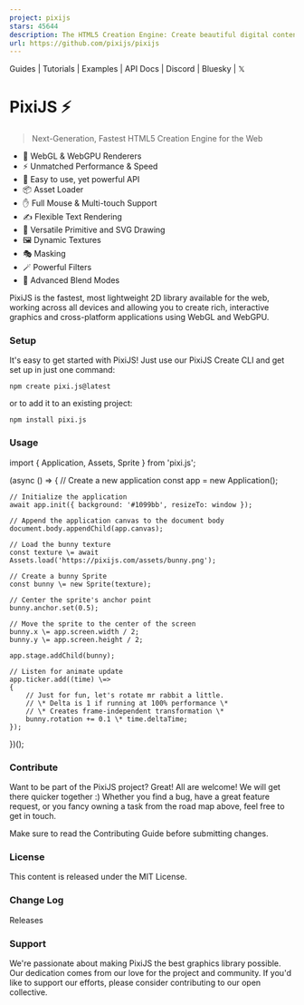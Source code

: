 ```yaml
---
project: pixijs
stars: 45644
description: The HTML5 Creation Engine: Create beautiful digital content with the fastest, most flexible 2D WebGL renderer.
url: https://github.com/pixijs/pixijs
---
```


  

Guides | Tutorials | Examples | API Docs | Discord | Bluesky | 𝕏

PixiJS ⚡️
=========

> Next-Generation, Fastest HTML5 Creation Engine for the Web

-   🚀 WebGL & WebGPU Renderers
-   ⚡️ Unmatched Performance & Speed
-   🎨 Easy to use, yet powerful API
-   📦 Asset Loader
-   ✋ Full Mouse & Multi-touch Support
-   ✍️ Flexible Text Rendering
-   📐 Versatile Primitive and SVG Drawing
-   🖼️ Dynamic Textures
-   🎭 Masking
-   🪄 Powerful Filters
-   🌈 Advanced Blend Modes

PixiJS is the fastest, most lightweight 2D library available for the web, working across all devices and allowing you to create rich, interactive graphics and cross-platform applications using WebGL and WebGPU.

### Setup

It's easy to get started with PixiJS! Just use our PixiJS Create CLI and get set up in just one command:

```
npm create pixi.js@latest
```

or to add it to an existing project:

```
npm install pixi.js
```

### Usage

import { Application, Assets, Sprite } from 'pixi.js';

(async () \=>
{
    // Create a new application
    const app \= new Application();

    // Initialize the application
    await app.init({ background: '#1099bb', resizeTo: window });

    // Append the application canvas to the document body
    document.body.appendChild(app.canvas);

    // Load the bunny texture
    const texture \= await Assets.load('https://pixijs.com/assets/bunny.png');

    // Create a bunny Sprite
    const bunny \= new Sprite(texture);

    // Center the sprite's anchor point
    bunny.anchor.set(0.5);

    // Move the sprite to the center of the screen
    bunny.x \= app.screen.width / 2;
    bunny.y \= app.screen.height / 2;

    app.stage.addChild(bunny);

    // Listen for animate update
    app.ticker.add((time) \=>
    {
        // Just for fun, let's rotate mr rabbit a little.
        // \* Delta is 1 if running at 100% performance \*
        // \* Creates frame-independent transformation \*
        bunny.rotation += 0.1 \* time.deltaTime;
    });
})();

### Contribute

Want to be part of the PixiJS project? Great! All are welcome! We will get there quicker together :) Whether you find a bug, have a great feature request, or you fancy owning a task from the road map above, feel free to get in touch.

Make sure to read the Contributing Guide before submitting changes.

### License

This content is released under the MIT License.

### Change Log

Releases

### Support

We're passionate about making PixiJS the best graphics library possible. Our dedication comes from our love for the project and community. If you'd like to support our efforts, please consider contributing to our open collective.
